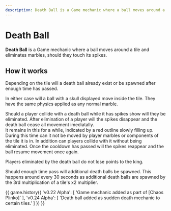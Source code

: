 ```yaml
---
description: Death Ball is a Game mechanic where a ball moves around a tile and eliminates marbles, should they touch its spikes.
---
```


# Death Ball

**Death Ball** is a Game mechanic where a ball moves around a tile and eliminates marbles, should they touch its spikes.

## How it works

Depending on the tile will a death ball already exist or be spawned after enough time has passed.

In either case will a ball with a skull displayed move inside the tile. They have the same physics applied as any normal marble.

Should a player collide with a death ball while it has spikes show will they be eliminated. After elimination of a player will the spikes disappear and the death ball cease all movement imediatally.  
It remains in this for a while, indicated by a red outline slowly filling up. During this time can it not be moved by player marbles or components of the tile it is in. In addition can players collide with it without being eliminated. Once the cooldown has passed will the spikes reappear and the ball resume movement once again.

Players eliminated by the death ball do not lose points to the king.

Should enough time pass will additional death balls be spawned. This happens around every 30 seconds as additional death balls are spawned by the 3rd multiplication of a tile's x2 multiplier.

{{ game.history({
    'v0.22 Alpha': [
        'Game mechanic added as part of [Chaos Plinko]'
    ],
    'v0.24 Alpha': [
        'Death ball added as sudden death mechanic to certain tiles.'
    ]
}) }}